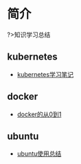 # 简介

?>知识学习总结

## kubernetes

- [kubernetes学习笔记](https://msupers.github.io/kubernetes-notes)

## docker

- [docker的从0到1](https://msupers.github.io/docker-notes)

## ubuntu

- [ubuntu使用总结](https://msupers.github.io/ubuntu-notes)